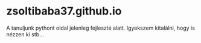 # zsoltibaba37.github.io
A tanuljunk pythont oldal jelenleg fejleszté alatt.
Igyekszem kitalálni, hogy is nézzen ki stb...
